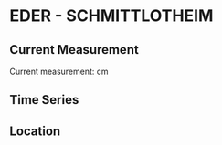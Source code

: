 # EDER - SCHMITTLOTHEIM

## Current Measurement

Current measurement: <Value topic="rivers/pegel-online/EDER/SCHMITTLOTHEIM/measurementValue"/> cm

## Time Series

<TimeSeries topic="rivers/pegel-online/EDER/SCHMITTLOTHEIM/measurementValue" period="week" />

## Location

<WorldMap>
  <Marker lat="51.15572586907657" lon="8.897957630761978" labelTopic="rivers/pegel-online/EDER/SCHMITTLOTHEIM/measurementValue" />
</WorldMap>
